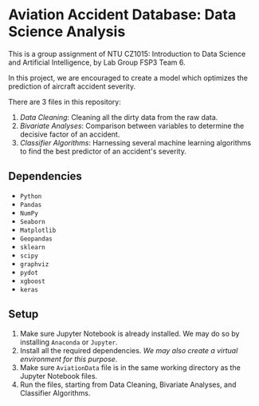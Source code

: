 # Aviation Accident Database: Data Science Analysis

This is a group assignment of NTU CZ1015: Introduction to Data Science and Artificial Intelligence, by Lab Group FSP3 Team 6.

In this project, we are encouraged to create a model which optimizes the prediction of aircraft accident severity.

There are 3 files in this repository:
1. *Data Cleaning*: Cleaning all the dirty data from the raw data.
1. *Bivariate Analyses*: Comparison between variables to determine the decisive factor of an accident.
1. *Classifier Algorithms*: Harnessing several machine learning algorithms to find the best predictor of an accident's severity.

## Dependencies

- `Python`
- `Pandas`
- `NumPy`
- `Seaborn`
- `Matplotlib`
- `Geopandas`
- `sklearn`
- `scipy`
- `graphviz`
- `pydot`
- `xgboost`
- `keras`

## Setup

1. Make sure Jupyter Notebook is already installed. We may do so by installing `Anaconda` or `Jupyter`.
1. Install all the required dependencies. _We may also create a virtual environment for this purpose_.
1. Make sure `AviationData` file is in the same working directory as the Jupyter Notebook files.
1. Run the files, starting from Data Cleaning, Bivariate Analyses, and Classifier Algorithms.

